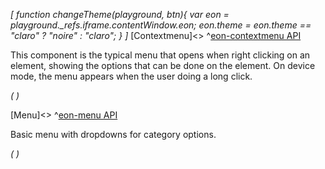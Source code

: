 *[
  function changeTheme(playground, btn){
    var eon = playground._refs.iframe.contentWindow.eon;
    eon.theme = eon.theme == "claro" ? "noire" : "claro";
  }
]*
[Contextmenu]<>
^[eon-contextmenu API](#!version=latest&mode=api&file=ui%2Feon-contextmenu%2Feon-contextmenu.html)

This component is the typical menu that opens when right clicking on an element, showing the options that can be done on the element. 
On device mode, the menu appears when the user doing a long click.

*(
<doc-playground label="Regular Contextmenu" html="true" js="true" css="true" selector=".content" format="true">
  <template type="html-head">
    <script>
      var eon = {
        cacheBusting: true
      }
    </script>
    <script src='framework/doc-eon/eon/eon.js'></script>
    <script>
      eon.themeSchema = {
        "claro": ["eon-contextmenu"]
      }
      eon.import([
        'framework/doc-eon/eon/ui/eon-contextmenu',
        'framework/doc-eon/eon/ui/eon-button',
        'framework/doc-eon/custom/doc-playground/doc-showcase'
      ]);
    </script>
    <style>
      .content {
        display: flex;
        flex-wrap: wrap;
        width: 100%;
      }
      #deviceButton {
        display: none;
      }
    </style>
    <script type="text/javascript"> 
      eon.onReady(function () {
        var deskButton = $1("#deskButton");
        var deviceButton = $1("#deviceButton");
        if (navigator.userAgent.match(/Tablet|Android|iPhone|iPad|iPod/i)) {
          deviceButton.style.display = "inline-block";
          deskButton.style.display = "none";
          window.contextStatus = "device";
        } else {
          deskButton.style.display = "inline-block";
          deviceButton.style.display = "none";
          window.contextStatus = "desktop";
        }
        window.addEventListener("resize", function () {
            if (navigator.userAgent.match(/Tablet|Android|iPhone|iPad|iPod/i) && window.contextStatus == "desktop") {
              deviceButton.style.display = "inline-block";
              deskButton.style.display = "none";
              window.contextStatus = "device";
            } else if (!navigator.userAgent.match(/Tablet|Android|iPhone|iPad|iPod/i) && window.contextStatus == "device") {
              deskButton.style.display = "inline-block";
              deviceButton.style.display = "none";
              window.contextStatus = "desktop";
            }
          });
      });
    </script>
  </template>
  <template type="html-body">
    <div class="content">
      <doc-showcase>
        <eon-button id="deskButton" label="Right click" eon-contextmenu="contextmenu1"> </eon-button>
        <eon-button id="deviceButton" label="Long click" eon-contextmenu="contextmenu1"> </eon-button>
        <eon-contextmenu id="contextmenu1" name="contextmenu1">
          <eon-item value="Copy" onclick="document.querySelector('#contextmenu1').hide()"></eon-item>
          <eon-item value="Cut" onclick="document.querySelector('#contextmenu1').hide()"></eon-item>
        </eon-contextmenu>
      </doc-showcase>
    </div>
    <div style="height:50px;"></div>
  </template>
  <template type="footer">
    {"button":{"action":"changeTheme", "icon":"theme"}}
  </template>
</doc-playground>
)*

[Menu]<>
^[eon-menu API](#!version=latest&mode=api&file=ui%2Feon-menu%2Feon-menu.html)

Basic menu with dropdowns for category options.

*(
<doc-playground label="Regular Contextmenu" html="true" js="true" css="true" selector=".content" format="true">
  <template type="html-head">
    <script>
      var eon = {
        cacheBusting: true
      }
    </script>
    <script src='framework/doc-eon/eon/eon.js'></script>
    <script>
      eon.themeSchema = {
        "claro": ["eon-menu"]
      }
      eon.import([
        'framework/doc-eon/eon/ui/eon-menu',
        'framework/doc-eon/custom/doc-playground/doc-showcase'
      ]);
    </script>
    <style>
    </style>
    <script type="text/javascript">
    </script>
  </template>
  <template type="html-body">
    <div class="content">
      <doc-showcase>
       <eon-menu class="d-menu" style="height: 50px;">
          <eon-item name="Home" label="Home" onclick="alert('test')"></eon-item>
          <eon-item name="Contact" label="Contact">
            <eon-item name="Email" label="Email"></eon-item>
            <eon-item name="Phone" label="Phone">
              <eon-item name="Personal" label="Personal"></eon-item>
              <eon-item name="Business" label="Business"></eon-item>
            </eon-item>
          </eon-item>
          <eon-item name="About" label="About" href="https://www.google.com/"></eon-item>
        </eon-menu>
      </doc-showcase>
    </div>
    <div style="height:50px;"></div>
    <div style="height:50px;"></div>
  </template>
  <template type="footer">
    {"button":{"action":"changeTheme", "icon":"theme"}}
  </template>
</doc-playground>
)*


